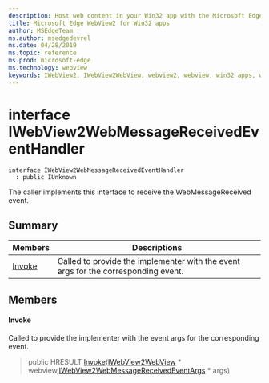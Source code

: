 ```yaml
---
description: Host web content in your Win32 app with the Microsoft Edge WebView2 control
title: Microsoft Edge WebView2 for Win32 apps
author: MSEdgeTeam
ms.author: msedgedevrel
ms.date: 04/28/2019
ms.topic: reference
ms.prod: microsoft-edge
ms.technology: webview
keywords: IWebView2, IWebView2WebView, webview2, webview, win32 apps, win32, edge
---
```


# interface IWebView2WebMessageReceivedEventHandler 

```
interface IWebView2WebMessageReceivedEventHandler
  : public IUnknown
```

The caller implements this interface to receive the WebMessageReceived event.

## Summary

 Members                        | Descriptions
--------------------------------|---------------------------------------------
[Invoke](#invoke) | Called to provide the implementer with the event args for the corresponding event.

## Members

#### Invoke 

Called to provide the implementer with the event args for the corresponding event.

> public HRESULT [Invoke](#interface_i_web_view2_web_message_received_event_handler_1a59fe9786fa06b2bdca34185c5a4b102f)([IWebView2WebView](IWebView2WebView.md#interface_i_web_view2_web_view) * webview,[IWebView2WebMessageReceivedEventArgs](IWebView2WebMessageReceivedEventArgs.md#interface_i_web_view2_web_message_received_event_args) * args)

